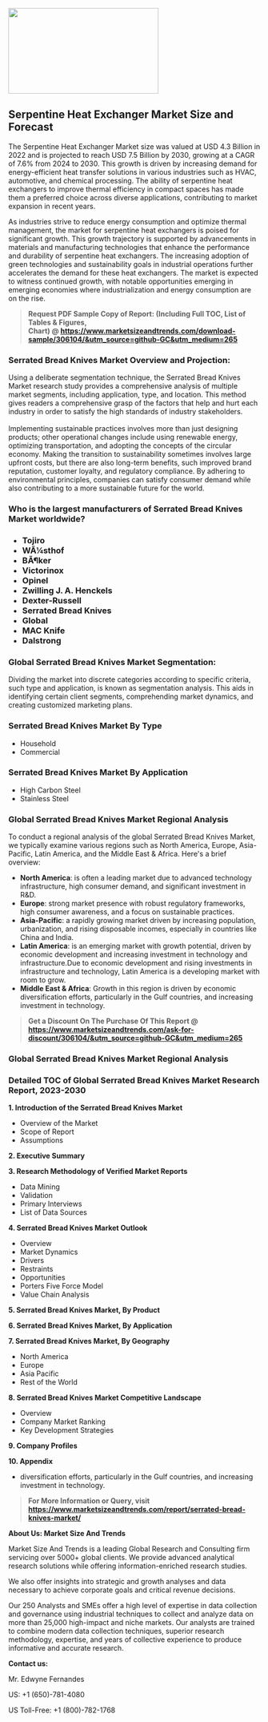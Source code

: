 <p><img class="alignnone size-medium wp-image-20088" src="https://ffe5etoiles.com/wp-content/uploads/2024/12/MST1-300x171.png" alt="" width="300" height="171" /></p><h2>Serpentine Heat Exchanger Market Size and Forecast</h2><p>The Serpentine Heat Exchanger Market size was valued at USD 4.3 Billion in 2022 and is projected to reach USD 7.5 Billion by 2030, growing at a CAGR of 7.6% from 2024 to 2030. This growth is driven by increasing demand for energy-efficient heat transfer solutions in various industries such as HVAC, automotive, and chemical processing. The ability of serpentine heat exchangers to improve thermal efficiency in compact spaces has made them a preferred choice across diverse applications, contributing to market expansion in recent years.</p><p>As industries strive to reduce energy consumption and optimize thermal management, the market for serpentine heat exchangers is poised for significant growth. This growth trajectory is supported by advancements in materials and manufacturing technologies that enhance the performance and durability of serpentine heat exchangers. The increasing adoption of green technologies and sustainability goals in industrial operations further accelerates the demand for these heat exchangers. The market is expected to witness continued growth, with notable opportunities emerging in emerging economies where industrialization and energy consumption are on the rise.</p></p><blockquote id="" class=""><strong>Request PDF Sample Copy of Report: (Including Full TOC, List of Tables &amp; Figures, Chart)&nbsp;@&nbsp;<strong><a href="https://www.marketsizeandtrends.com/download-sample/306104/&utm_source=github-GC&utm_medium=265" target="_blank">https://www.marketsizeandtrends.com/download-sample/306104/&utm_source=github-GC&utm_medium=265</a></strong></strong></blockquote><h3 id="" class="">Serrated Bread Knives Market&nbsp;Overview and Projection:</h3><p id="" class="">Using a deliberate segmentation technique, the Serrated Bread Knives Market research study provides a comprehensive analysis of multiple market segments, including application, type, and location. This method gives readers a comprehensive grasp of the factors that help and hurt each industry in order to satisfy the high standards of industry stakeholders. <br /> <br />Implementing sustainable practices involves more than just designing products; other operational changes include using renewable energy, optimizing transportation, and adopting the concepts of the circular economy. Making the transition to sustainability sometimes involves large upfront costs, but there are also long-term benefits, such improved brand reputation, customer loyalty, and regulatory compliance. By adhering to environmental principles, companies can satisfy consumer demand while also contributing to a more sustainable future for the world.</p><h3 id="" class="">Who is the largest manufacturers of&nbsp;Serrated Bread Knives Market worldwide?</h3><h3 class=""><p><ul><li>Tojiro </li><li> WÃ¼sthof </li><li> BÃ¶ker </li><li> Victorinox </li><li> Opinel </li><li> Zwilling J. A. Henckels </li><li> Dexter-Russell </li><li> Serrated Bread Knives </li><li> Global </li><li> MAC Knife </li><li> Dalstrong</li></ul></p></h3><h3 id="" class="">Global&nbsp;Serrated Bread Knives Market Segmentation:</h3><p id="" class="">Dividing the market into discrete categories according to specific criteria, such type and application, is known as segmentation analysis. This aids in identifying certain client segments, comprehending market dynamics, and creating customized marketing plans.</p><h3 id="" class="">Serrated Bread Knives Market&nbsp;By Type</h3><p><p><ul><li>Household</li><li> Commercial</p></li></ul></p></p><h3 id="" class="">Serrated Bread Knives Market&nbsp;By Application</h3><p class=""><p><ul><li>High Carbon Steel</li><li> Stainless Steel</li></ul></p></p><h3 id="" class="">Global Serrated Bread Knives Market Regional Analysis</h3><p id="" class="">To conduct a regional analysis of the global Serrated Bread Knives Market, we typically examine various regions such as North America, Europe, Asia-Pacific, Latin America, and the Middle East &amp; Africa. Here's a brief overview:</p><ul><li><strong>North America</strong>: is often a leading market due to advanced technology infrastructure, high consumer demand, and significant investment in R&amp;D.</li><li><strong>Europe</strong>: strong market presence with robust regulatory frameworks, high consumer awareness, and a focus on sustainable practices.</li><li><strong>Asia-Pacific</strong>: a rapidly growing market driven by increasing population, urbanization, and rising disposable incomes, especially in countries like China and India.</li><li><strong>Latin America</strong>: is an emerging market with growth potential, driven by economic development and increasing investment in technology and infrastructure.Due to economic development and rising investments in infrastructure and technology, Latin America is a developing market with room to grow.</li><li><strong>Middle East &amp; Africa</strong>: Growth in this region is driven by economic diversification efforts, particularly in the Gulf countries, and increasing investment in technology.</li></ul><blockquote id="" class=""><strong>Get a Discount On The Purchase Of This Report @ <strong><a href="https://www.marketsizeandtrends.com/ask-for-discount/306104/&utm_source=github-GC&utm_medium=265" target="_blank">https://www.marketsizeandtrends.com/ask-for-discount/306104/&utm_source=github-GC&utm_medium=265</a></strong></strong></blockquote><h3 id="" class="">Global Serrated Bread Knives Market Regional Analysis</h3><h3 id="" class="">Detailed TOC of Global Serrated Bread Knives Market Research Report, 2023-2030</h3><p id="" class=""><strong>1. Introduction of the Serrated Bread Knives Market</strong></p><ul><li>Overview of the Market</li><li>Scope of Report</li><li>Assumptions</li></ul><p id="" class=""><strong>2. Executive Summary</strong></p><p id="" class=""><strong>3. Research Methodology of Verified Market Reports</strong></p><ul><li>Data Mining</li><li>Validation</li><li>Primary Interviews</li><li>List of Data Sources</li></ul><p id="" class=""><strong>4. Serrated Bread Knives Market Outlook</strong></p><ul><li>Overview</li><li>Market Dynamics</li><li>Drivers</li><li>Restraints</li><li>Opportunities</li><li>Porters Five Force Model</li><li>Value Chain Analysis</li></ul><p id="" class=""><strong>5. Serrated Bread Knives Market, By Product</strong></p><p id="" class=""><strong>6. Serrated Bread Knives Market, By Application</strong></p><p id="" class=""><strong>7. Serrated Bread Knives Market, By Geography</strong></p><ul><li>North America</li><li>Europe</li><li>Asia Pacific</li><li>Rest of the World</li></ul><p id="" class=""><strong>8. Serrated Bread Knives Market Competitive Landscape</strong></p><ul><li>Overview</li><li>Company Market Ranking</li><li>Key Development Strategies</li></ul><p id="" class=""><strong>9. Company Profiles</strong></p><p id="" class=""><strong>10. Appendix</strong></p><ul><li>diversification efforts, particularly in the Gulf countries, and increasing investment in technology.</li></ul><blockquote id="" class=""><strong>For More Information or Query, visit <strong><strong><a href="https://www.marketsizeandtrends.com/report/serrated-bread-knives-market/" target="_blank">https://www.marketsizeandtrends.com/report/serrated-bread-knives-market/</a></strong></strong></strong></blockquote><p id="" class=""><strong>About Us: Market Size And Trends</strong></p><p id="" class="">Market Size And Trends is a leading Global Research and Consulting firm servicing over 5000+ global clients. We provide advanced analytical research solutions while offering information-enriched research studies.</p><p id="" class="">We also offer insights into strategic and growth analyses and data necessary to achieve corporate goals and critical revenue decisions.</p><p id="" class="">Our 250 Analysts and SMEs offer a high level of expertise in data collection and governance using industrial techniques to collect and analyze data on more than 25,000 high-impact and niche markets. Our analysts are trained to combine modern data collection techniques, superior research methodology, expertise, and years of collective experience to produce informative and accurate research.</p><p id="" class=""><strong>Contact us:</strong></p><p id="" class="">Mr. Edwyne Fernandes</p><p id="" class="">US: +1 (650)-781-4080</p><p id="" class="">US Toll-Free: +1 (800)-782-1768</p>
